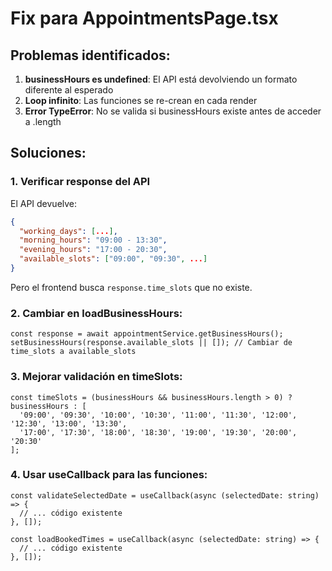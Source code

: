 # Fix para AppointmentsPage.tsx

## Problemas identificados:

1. **businessHours es undefined**: El API está devolviendo un formato diferente al esperado
2. **Loop infinito**: Las funciones se re-crean en cada render
3. **Error TypeError**: No se valida si businessHours existe antes de acceder a .length

## Soluciones:

### 1. Verificar response del API
El API devuelve:
```json
{
  "working_days": [...],
  "morning_hours": "09:00 - 13:30",
  "evening_hours": "17:00 - 20:30", 
  "available_slots": ["09:00", "09:30", ...]
}
```

Pero el frontend busca `response.time_slots` que no existe.

### 2. Cambiar en loadBusinessHours:
```tsx
const response = await appointmentService.getBusinessHours();
setBusinessHours(response.available_slots || []); // Cambiar de time_slots a available_slots
```

### 3. Mejorar validación en timeSlots:
```tsx
const timeSlots = (businessHours && businessHours.length > 0) ? businessHours : [
  '09:00', '09:30', '10:00', '10:30', '11:00', '11:30', '12:00', '12:30', '13:00', '13:30',
  '17:00', '17:30', '18:00', '18:30', '19:00', '19:30', '20:00', '20:30'
];
```

### 4. Usar useCallback para las funciones:
```tsx
const validateSelectedDate = useCallback(async (selectedDate: string) => {
  // ... código existente
}, []);

const loadBookedTimes = useCallback(async (selectedDate: string) => {
  // ... código existente  
}, []);
```
